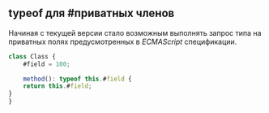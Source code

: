 ## typeof для #приватных членов

Начиная с текущей версии стало возможным выполнять запрос типа на приватных полях предусмотренных в _ECMAScript_ спецификации.

`````ts
class Class {
    #field = 100;

    method(): typeof this.#field {
    return this.#field;
}
}
`````

